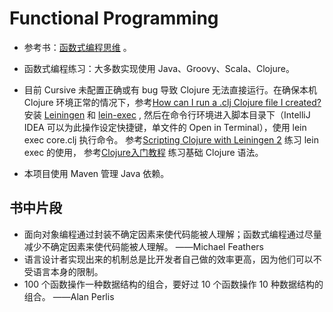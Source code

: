 # Functional Programming

* 参考书：[函数式编程思维](https://book.douban.com/subject/26587213/) 。

* 函数式编程练习：大多数实现使用 Java、Groovy、Scala、Clojure。 

* 目前 Cursive 未配置正确或有 bug 导致 Clojure 无法直接运行。在确保本机 Clojure 环境正常的情况下，参考[How can I run a .clj Clojure file I created?](https://stackoverflow.com/a/18525059) 安装 [Leiningen](https://github.com/technomancy/leiningen) 和 [lein-exec](https://github.com/kumarshantanu/lein-exec) , 然后在命令行环境进入脚本目录下（IntelliJ IDEA 可以为此操作设定快捷键，单文件的 Open in Terminal），使用 lein exec core.clj 执行命令。 参考[Scripting Clojure with Leiningen 2](http://charsequence.blogspot.com/2012/04/scripting-clojure-with-leiningen-2.html) 练习 lein exec 的使用， 参考[Clojure入门教程](https://wizardforcel.gitbooks.io/clojure-fpftj/content/) 练习基础 Clojure 语法。

* 本项目使用 Maven 管理 Java 依赖。

## 书中片段

* 面向对象编程通过封装不确定因素来使代码能被人理解；函数式编程通过尽量减少不确定因素来使代码能被人理解。  ——Michael Feathers
* 语言设计者实现出来的机制总是比开发者自己做的效率更高，因为他们可以不受语言本身的限制。
* 100 个函数操作一种数据结构的组合，要好过 10 个函数操作 10 种数据结构的组合。  ——Alan Perlis
 